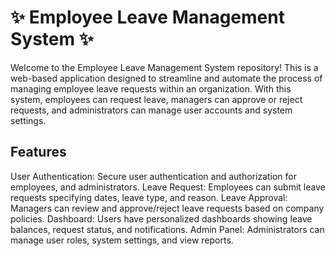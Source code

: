 #  :sparkles: Employee Leave Management System :sparkles:

 Welcome to the Employee Leave Management System repository! This is a web-based application designed to streamline and automate the process of managing employee leave requests within an organization. With this system, employees can request leave, managers can approve or reject requests, and administrators can manage user accounts and system settings.
## Features

User Authentication: Secure user authentication and authorization for employees, and administrators.
Leave Request: Employees can submit leave requests specifying dates, leave type, and reason.
Leave Approval: Managers can review and approve/reject leave requests based on company policies.
Dashboard: Users have personalized dashboards showing leave balances, request status, and notifications.
Admin Panel: Administrators can manage user roles, system settings, and view reports.
